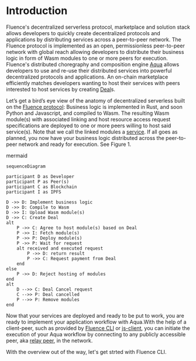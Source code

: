 # Introduction

Fluence's decentralized serverless protocol, marketplace and solution stack allows developers to quickly create decentralized protocols and applications by distributing services across a peer-to-peer network. The Fluence protocol is implemented as an open, permissionless peer-to-peer network with global reach allowing developers to distribute their business logic in form of Wasm modules to one or more peers for execution. Fluence's distributed choregraphy and composition engine [Aqua](/docs/build/glossary.md#aqua) allows developers to use and re-use their distributed services into powerful decentralized protocols and applications. An on-chain marketplace efficiently matches developers wanting to host their services with peers interested to host services by creating [Deal](/docs/build/glossary.md#deal)s.

Let’s get a bird’s eye view of the anatomy of decentralized serverless built on the [Fluence protocol](/docs/build/glossary.md#fluence-protocol):  Business logic is implemented in Rust, and soon Python and Javascript, and compiled to Wasm. The resulting Wasm module(s) with associated linking and host resource access request specifications are deployed to one or more peers willing to host said service(s). Note that we call the linked modules a [service](/docs/build/glossary.md#service). If all goes as planned, you now have your business logic distributed across the peer-to-peer network and ready for execution. See Figure 1.

mermaid
```mermaid
sequenceDiagram

participant D as Developer
participant P as Peer(s)
participant C as Blockchain
participant I as IPFS

D ->> D: Implement business logic
D ->> D: Compile to Wasm
D ->> I: Upload Wasm module(s)
D ->> C: Create Deal
alt
	P ->> C: Agree to host module(s) based on Deal
	P ->> I: Fetch module(s)
	P ->> P: Deploy module(s)
	P ->> P: Wait for request
	alt received and executed request
		P ->> D: return result
		P ->> C: Request payment from Deal
	end
else
	P ->> D: Reject hosting of modules
end
alt
	D -->> C: Deal Cancel request
	C -->> P: Deal cancelled
	P -->> P: Remove modules
end

```

Now that your services are deployed and ready to be put to work, you are ready to implement your application workflow with Aqua.With the help of a client-peer, such as provided by [Fluence CLI](https://github.com/fluencelabs/fluence-cli) or [js-client](https://github.com/fluencelabs/js-client), you can initiate the execution of your Aqua workflow by connecting to any publicly accessible peer, aka [relay peer](/docs/build/glossary.md#relay), in the network.

With the overview out of the way, let's get strted with Fluence CLI.
